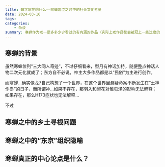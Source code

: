 ```yaml
---
title: 蝉学家在想什么——寒蝉鸣泣之时中的社会文化考量
date: 2024-03-16
tags:
categories:
    - 杂谈
summary: 寒蝉作为老一辈多多少少看过的有内涵的作品（实际上老作品都会被冠上一些过度的解读，比如EVA和魔圆），其中也有人从社会文化等方面进行考虑。文章主要讨论社会文化在龙7作品中分量几成。
---
```


## 寒蝉的背景

虽然寒蝉位列“三大同人奇迹”，不过仔细看来，型月有神话加持，随便整点神话人物二次元化就成了；东方自不必说，神主大多作品都是以“民俗”为主进行创作。

而寒蝉...确实像龙7自己构想了一个世界，在这个世界里悬疑命案不断发生在“土神作祟”的日子，而所谓神...如果不存在，那羽入和梨花对雏见泽的影响无法解释；如果存在，那么H173症状也无法解释...

不过

## 寒蝉之中的乡土寻根问题

## 寒蝉之中的“东京”组织隐喻

## 寒蝉真正的中心论点是什么？

